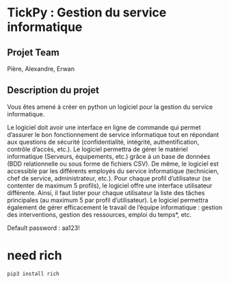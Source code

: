 # TickPy : Gestion du service informatique
## Projet Team
Pière, Alexandre, Erwan

## Description du projet
Vous êtes amené à créer en python un logiciel pour la gestion du service informatique.

Le logiciel doit avoir une interface en ligne de commande qui permet d’assurer le bon fonctionnement de service informatique tout en répondant aux questions de sécurité (confidentialité, intégrité, authentification, contrôle d’accès, etc.). Le logiciel permettra de gérer le matériel informatique (Serveurs, équipements, etc.) grâce à un base de données (BDD relationnelle ou sous forme de fichiers CSV). De même, le logiciel est accessible par les différents employés du service informatique (technicien, chef de service, administrateur, etc.). Pour chaque profil d’utilisateur (se contenter de maximum 5 profils), le logiciel offre une interface utilisateur différente. Ainsi, il faut lister pour chaque utilisateur la liste des tâches principales (au maximum 5 par profil d’utilisateur).  Le logiciel permettra également de gérer efficacement le travail de l’équipe informatique : gestion des interventions, gestion des ressources, emploi du temps*, etc.


Default password : aa123!

# need rich

```
pip3 install rich
```
